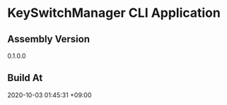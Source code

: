 KeySwitchManager CLI Application
==============================

## Assembly Version

0.1.0.0

## Build At

2020-10-03 01:45:31 +09:00
